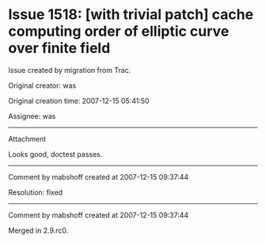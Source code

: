 # Issue 1518: [with trivial patch] cache computing order of elliptic curve over finite field

Issue created by migration from Trac.

Original creator: was

Original creation time: 2007-12-15 05:41:50

Assignee: was




---

Attachment

Looks good, doctest passes.


---

Comment by mabshoff created at 2007-12-15 09:37:44

Resolution: fixed


---

Comment by mabshoff created at 2007-12-15 09:37:44

Merged in 2.9.rc0.
